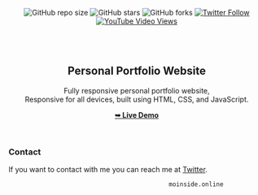 <div align="center">
  
  ![GitHub repo size](https://img.shields.io/github/repo-size/danish-Mushtak/danishmushtak.github.io)
  ![GitHub stars](https://img.shields.io/github/stars/danish-Mushtak/danishmushtak.github.io?style=social)
  ![GitHub forks](https://img.shields.io/github/forks/danish-Mushtak/danishmushtak.github.io?style=social)
  [![Twitter Follow](https://img.shields.io/twitter/follow/DanishMushtaq01?style=social)](https://twitter.com/intent/follow?screen_name=DanishMushtaq01)
  [![YouTube Video Views](https://img.shields.io/youtube/views/SAu7e09vXoQ?style=social)](https://youtu.be/OpeI1x96TTk)

  <br />
  <br />

  <h2 align="center">Personal Portfolio Website</h2>

  Fully responsive personal portfolio website, <br />Responsive for all devices, built using HTML, CSS, and JavaScript.

  <a href="https://moinside.online"><strong>➥ Live Demo</strong></a>

</div>

<br />

### Contact

If you want to contact with me you can reach me at [Twitter](https://www.twitter.com/DanishMushtaq01).

                                                                             
                                                                              
                                                moinside.online

